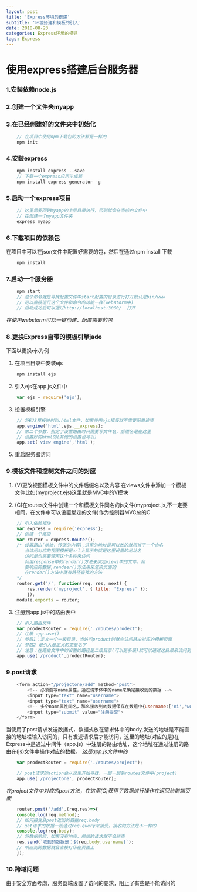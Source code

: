 ```yaml
---
layout: post
title: 'Express环境的搭建'
subtitle: '环境搭建和模板的引入'
date: 2018-08-23
categories: Express环境的搭建
tags: Express 
---
```



# 使用express搭建后台服务器

### 1.安装依赖node.js
### 2.创建一个文件夹myapp
### 3.在已经创建好的文件夹中初始化

```javascript
	// 在项目中使用npm下载包的方法都是一样的
	npm init
```
### 4.安装express 

```javascript
	npm install express --save 
	// 下载一个express应用生成器
	npm install express-generator -g
```
### 5.启动一个express项目

```javascript
	// 这里需要回到myapp的上层目录执行，否则就会在当前的文件中
	// 在创建一个myapp文件夹
	express myapp
```
### 6.下载项目的依赖包
在项目中可以在json文件中配置好需要的包，然后在通过npm install 下载
```javascript
	npm install
```
### 7.启动一个服务器
```javascript
	npm start
	// 这个命令就是寻找配置文件中start配置的目录进行打开默认是bin/www
	// 可以直接运行这个文件和命令的功能一样(webstorm中)
	// 启动成功后可以通过http://localhost:3000/  打开
```
*在使用webstorm可以一键创建，配置需要的包*


### 8.更换Express自带的模板引擎jade
下面以更换ejs为例
1. 在项目目录中安装ejs
```javascript
	npm install ejs
```
2. 引入ejs在app.js文件中
```javascript
	var ejs = require('ejs');
```
3. 设置模板引擎

```javascript
	// 将EJS模板映射到.html文件，如果使用ejs模板就不需要配置该项
	app.engine('html',ejs.__express);
	// 第二个参数，指定了设置路由时只需要写文件名，后缀名是在这里
	// 设置好的html的(其他的设置也可以)
	app.set('view engine','html');
```
5. 重启服务器访问

### 9.模板文件和控制文件之间的对应
1. (V)更改视图模板文件中的文件后缀名以及内容
	在views文件中添加一个模板文件比如(myproject.ejs)这里就是MVC中的V模块


2. (C)在routes文件中创建一个和模板文件同名的js文件(myproject.js,不一定要相同，在文件中可以设置绑定的文件)作为控制器MVC总的C

```javascript
	// 引入依赖模块
	var express = require('express');
	// 创建一个路由
	var router = express.Router();
	/* 设置路由(地址，传递的内容),这里的地址是可以改的就相当于一个命名
	   当访问对应的视图模板是url上显示的就是这里设置的地址名
	   访问是也需要使用这个名称来访问
	   利用response中的render()方法来绑定views中的文件，和
	   要响应的数据,rendeer()方法用来渲染页面的
	   在render()方法中就有路径查找的方法
	*/ 
	router.get('/', function(req, res, next) {
  		res.render('myproject', { title: 'Express' });
		});
	module.exports = router;

```

3. 注册到app.js中的路由表中

```javascript
	// 引入路由文件
	var prodectRouter = require('./routes/prodect');
	// 注册 app.use()
	// 参数1：定义一个一级目录，当访问product时就会访问路由对应的模板页面
	// 参数2 是引入是定义的变量名字
	// 注意：在路由文件中的设置的路径是二级目录(可以是多级)就可以通过这目录来访问到页面
	app.use('/product',prodectRouter);
```

### 9.post请求

```javascript
	<form action="/projectone/add" method="post">
        <!-- 必须要写name属性，通过请求体中的name来确定接收到的数据 -->
        <input type="text" name="username">
        <input type="text" name="username">
        <!-- 多个name属性同名，那么接收到的数据保存在数组中{username:['ni','wo']} -->
        <input type="submit" value="注册提交">
    </form>
```
当使用了post请求发送数据式，数据式放在请求体中的body,发送的地址是不能直接的地址栏输入访问的，只有发送请求后才能访问，这里的地址(对应的是)在Express中是通过中间件（app.js）中注册的路由地址，这个地址在通过注册的路由在(js)文件中操作对应的数据。
*这是app.js文件中的*
```javascript
	var prodectRouter = require('./routes/project');

	// post请求的action会从这里开始寻找，一层一层到routes文件中(project)
	app.use('/projectone', prodectRouter);
```
*在project文件中对应的post方法，在这里(C)获得了数据进行操作在返回给前端页面*

```javascript
	router.post('/add',(req,res)=>{
    console.log(req.method);
    // 如何接受从post返回的数据req.body
    // get请求的数据一般通过req.query来接受，接收的方法是不一样的
    console.log(req.body);
    // 将数据响应，如果没有响应，前端的请求就不会结束
    res.send(`收到的数据是：${req.body.username}`);
    // 响应到的数据就会直接打印在页面上
    });
```


### 10.跨域问题
由于安全方面考虑，服务器端设置了访问的要求，阻止了有些是不能访问的


